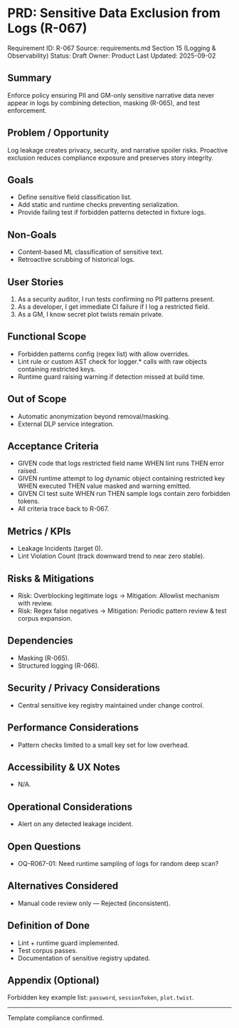 # PRD: Sensitive Data Exclusion from Logs (R-067)

Requirement ID: R-067
Source: requirements.md Section 15 (Logging & Observability)
Status: Draft
Owner: Product
Last Updated: 2025-09-02

## Summary

Enforce policy ensuring PII and GM-only sensitive narrative data never appear in logs by combining detection, masking (R-065), and test enforcement.

## Problem / Opportunity

Log leakage creates privacy, security, and narrative spoiler risks. Proactive exclusion reduces compliance exposure and preserves story integrity.

## Goals

- Define sensitive field classification list.
- Add static and runtime checks preventing serialization.
- Provide failing test if forbidden patterns detected in fixture logs.

## Non-Goals

- Content-based ML classification of sensitive text.
- Retroactive scrubbing of historical logs.

## User Stories

1. As a security auditor, I run tests confirming no PII patterns present.
2. As a developer, I get immediate CI failure if I log a restricted field.
3. As a GM, I know secret plot twists remain private.

## Functional Scope

- Forbidden patterns config (regex list) with allow overrides.
- Lint rule or custom AST check for logger.* calls with raw objects containing restricted keys.
- Runtime guard raising warning if detection missed at build time.

## Out of Scope

- Automatic anonymization beyond removal/masking.
- External DLP service integration.

## Acceptance Criteria

- GIVEN code that logs restricted field name WHEN lint runs THEN error raised.
- GIVEN runtime attempt to log dynamic object containing restricted key WHEN executed THEN value masked and warning emitted.
- GIVEN CI test suite WHEN run THEN sample logs contain zero forbidden tokens.
- All criteria trace back to R-067.

## Metrics / KPIs

- Leakage Incidents (target 0).
- Lint Violation Count (track downward trend to near zero stable).

## Risks & Mitigations

- Risk: Overblocking legitimate logs → Mitigation: Allowlist mechanism with review.
- Risk: Regex false negatives → Mitigation: Periodic pattern review & test corpus expansion.

## Dependencies

- Masking (R-065).
- Structured logging (R-066).

## Security / Privacy Considerations

- Central sensitive key registry maintained under change control.

## Performance Considerations

- Pattern checks limited to a small key set for low overhead.

## Accessibility & UX Notes

- N/A.

## Operational Considerations

- Alert on any detected leakage incident.

## Open Questions

- OQ-R067-01: Need runtime sampling of logs for random deep scan?

## Alternatives Considered

- Manual code review only — Rejected (inconsistent).

## Definition of Done

- Lint + runtime guard implemented.
- Test corpus passes.
- Documentation of sensitive registry updated.

## Appendix (Optional)

Forbidden key example list: `password`, `sessionToken`, `plot.twist`.

---
Template compliance confirmed.
